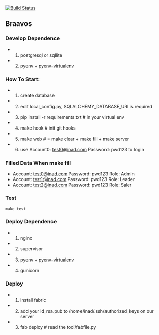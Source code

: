 [![Build Status](http://ci.inad.com/github.com/borngods/braavos/status.svg?branch=master)](http://ci.inad.com/github.com/borngods/braavos)

## Braavos

### Develop Dependence

- 1. postgresql or sqllite
- 2. [pyenv](https://github.com/yyuu/pyenv) + [pyenv-virtualenv](https://github.com/yyuu/pyenv-virtualenv)

### How To Start:

- 1. create database
- 2. edit local_config.py, SQLALCHEMY_DATABASE_URI is required
- 3. pip install -r requirements.txt  # in your virtual env
- 4. make hook  # init git hooks
- 5. make web  # = make clear + make fill + make server 
- 6. use Account0: test0@inad.com Password: pwd123 to login


### Filled Data When make fill

- Account: test0@inad.com Password: pwd123  Role: Admin
- Account: test1@inad.com Password: pwd123  Role: Leader
- Account: test2@inad.com Password: pwd123  Role: Saler

### Test

    make test

### Deploy Dependence

- 1. nginx
- 2. supervisor
- 3. [pyenv](https://github.com/yyuu/pyenv) + [pyenv-virtualenv](https://github.com/yyuu/pyenv-virtualenv)
- 4. gunicorn

### Deploy

- 1. install fabric
- 2. add your id_rsa.pub to /home/inad/.ssh/authorized_keys on our server
- 3. fab deploy # read the tool/fabfile.py
